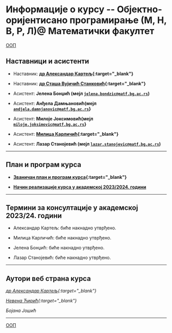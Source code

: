 # Информације о курсу -- Објектно-оријентисано програмирање  (М, Н, В, Р, Л)@ Математички факултет

[ООП](../README.md)

## Наставници и асистенти  

* Наставник: **[др Александар Картељ](https://poincare.matf.bg.ac.rs/~aleksandar.kartelj/){:target="_blank"}**

* Наставник: **[др Сташа Вујичић Станковић](http://poincare.matf.bg.ac.rs/~stasa.vujicic.stankovic/){:target="_blank"}**



* Асистент: **Јелена Бонџић (мејл <code>jelena.bondzic@matf.bg.ac.rs</code>)**
* Асистент: **Анђела Дамњановић(мејл <code>andjela.damnjanovic@matf.bg.ac.rs</code>}**
* Асистент: **Милоје Јоксимовић(мејл <code>miloje.joksimovic@matf.bg.ac.rs</code>}**
* Асистент: **[Милица Карличић](http://www.matf.bg.ac.rs/p/milica-karlicic/pocetna/){:target="_blank"}**
* Асистент: **Лазар Станојевић (мејл <code>lazar.stanojevic@matf.bg.ac.rs</code>)**

---

## План и програм курса

* **[Званичан план и програм курса](http://www.math.rs/files/RM04_-_Objektno_orijentisano_programiranje.pdf){:target="_blank"}**

* **[Начин реализације курса у академској 2023/2024. години](Nacin-realizacije-kursa.md)**

---

## Термини за консултације у академској 2023/24. години

* Александар Картељ: биће накнадно утврђено.

* Милица Карличић: биће накнадно утврђено.  

* Јелена Бонџић: биће накнадно утврђено.
  
* Лазар Станојевић: биће накнадно утврђено.

---

## Аутори веб страна курса

  *[др Александар Картељ](https://poincare.matf.bg.ac.rs/~aleksandar.kartelj/){:target="_blank"}*

  *[Невена Ћирић](http://poincare.matf.bg.ac.rs/~nevena.ciric){:target="_blank"}*

  *Бојана Јошић*

---

[ООП](../README.md)
